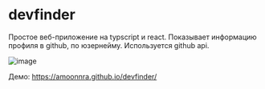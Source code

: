 # devfinder

Простое веб-приложение на typscript и react. Показывает информацию профиля в github, по юзернейму. Используется github api.

![image](https://user-images.githubusercontent.com/104252639/220921964-24952e41-ffbf-4a47-aedb-8254fb7ba630.png)

Демо: https://amoonnra.github.io/devfinder/

